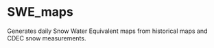 # SWE_maps
Generates daily Snow Water Equivalent maps from historical maps and CDEC snow measurements.
